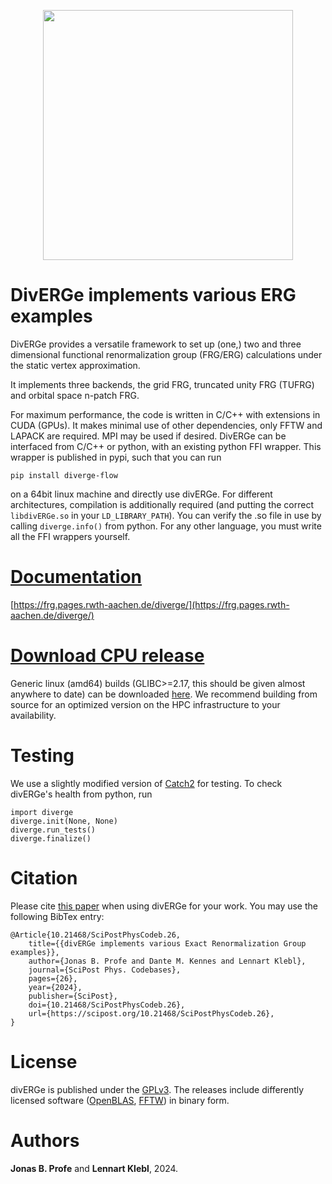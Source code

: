 <p align=center><img src="public/diverge.png" width="400"/></p>

# DivERGe implements various ERG examples
DivERGe provides a versatile framework to set up (one,) two and three
dimensional functional renormalization group (FRG/ERG) calculations under the
static vertex approximation.

It implements three backends, the grid FRG, truncated unity FRG (TUFRG) and
orbital space n-patch FRG.

For maximum performance, the code is written in C/C++ with extensions in CUDA
(GPUs). It makes minimal use of other dependencies, only FFTW and LAPACK are
required. MPI may be used if desired. DivERGe can be interfaced from C/C++ or
python, with an existing python FFI wrapper. This wrapper is published in pypi,
such that you can run
```
pip install diverge-flow
```
on a 64bit linux machine and directly use divERGe. For different architectures,
compilation is additionally required (and putting the correct
```libdivERGe.so``` in your ```LD_LIBRARY_PATH```). You can verify the .so file
in use by calling ```diverge.info()``` from python. For any other language, you
must write all the FFI wrappers yourself.

# [Documentation](https://frg.pages.rwth-aachen.de/diverge/)
[https://frg.pages.rwth-aachen.de/diverge/](https://frg.pages.rwth-aachen.de/diverge/)

# [Download CPU release](https://git.rwth-aachen.de/frg/diverge/-/raw/master/public/releases/v0.8/divERGe.tar.gz)
Generic linux (amd64) builds (GLIBC>=2.17, this should be given almost anywhere
to date) can be downloaded
[here](https://git.rwth-aachen.de/frg/diverge/-/tree/master/public/releases). We
recommend building from source for an optimized version on the HPC
infrastructure to your availability.

# Testing
We use a slightly modified version of
[Catch2](https://github.com/catchorg/Catch2) for testing. To check divERGe's
health from python, run
```
import diverge
diverge.init(None, None)
diverge.run_tests()
diverge.finalize()
```

# Citation
Please cite [this paper](https://doi.org/10.21468/SciPostPhysCodeb.26) when
using divERGe for your work. You may use the following BibTex entry:
```
@Article{10.21468/SciPostPhysCodeb.26,
	title={{divERGe implements various Exact Renormalization Group examples}},
	author={Jonas B. Profe and Dante M. Kennes and Lennart Klebl},
	journal={SciPost Phys. Codebases},
	pages={26},
	year={2024},
	publisher={SciPost},
	doi={10.21468/SciPostPhysCodeb.26},
	url={https://scipost.org/10.21468/SciPostPhysCodeb.26},
}
```

# License
divERGe is published under the
[GPLv3](https://www.gnu.org/licenses/gpl-3.0.html). The releases include
differently licensed software ([OpenBLAS](https://www.openblas.net/),
[FFTW](https://www.fftw.org/)) in binary form.
<!-- non-free parts ([CUDA](https://developer.nvidia.com/cuda-toolkit)) and -->

# Authors
**Jonas B. Profe** and **Lennart Klebl**, 2024.
